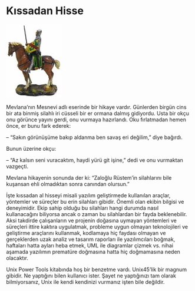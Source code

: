 # Kıssadan Hisse

![](images/kissadan_hisse.jpeg)

Mevlana’nın Mesnevi adlı eserinde bir hikaye vardır. Günlerden birgün cins bir ata binmiş silahlı iri cüsseli bir er 
ormana dalmış gidiyordu. Usta bir okçu onu görünce yayını gerdi, onu vurmaya hazırlandı. Oku fırlatmadan hemen önce, er 
bunu fark ederek:

– “Sakın görünüşüme bakıp aldanma ben savaş eri değilim,” diye bağırdı.

Bunun üzerine okçu:

– “Az kalsın seni vuracaktım, haydi yürü git işine,” dedi ve onu vurmaktan vazgeçti.

Mevlana hikayenin sonunda der ki: “Zaloğlu Rüstem’in silahlarını bile kuşansan ehli olmadıktan sonra canından olursun.”

İşte kıssadan al hisseyi misali yazılım geliştirmede kullanılan araçlar, yöntemler ve süreçler bu erin silahları gibidir. 
Önemli olan ekibin bilgisi ve deneyimidir. Ekip sahip olduğu bu silahları hangi durumda nasıl kullanacağını biliyorsa ancak 
o zaman bu silahlardan bir fayda beklenebilir. Aksi takdirde çalışanların ve projenin doğasına uymayan yöntemleri ve 
süreçleri ittire kaktıra uygulatmak, probleme uygun olmayan teknolojileri ve geliştirme araçlarını kullanmak, kodlamaya 
hiç faydası olmayan ve gerçeklerden uzak analiz ve tasarım raporları ile yazılımcıları boğmak, haftaları hatta ayları heba 
etmek, UML ile diagramlar çizmek vs. nihai aşamada yazılımın prematüre doğmasına hatta hiç doğmamasına neden olacaktır.

Unix Power Tools kitabında hoş bir benzetme vardı. Unix45’lik bir magnum gibidir. Ne yaptığını bilen kullanıcı ister. 
Şayet ne yaptığınızı tam olarak bilmiyorsanız, Unix ile kendi kendinizi vurmanız işten bile değildir.